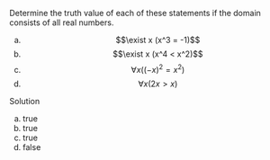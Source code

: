 Determine the truth value of each of these statements if the domain consists of all real numbers.

1. $$\exist x (x^3 = -1)$$
1. $$\exist x (x^4 < x^2)$$
1. $$\forall x ((-x)^2 = x^2)$$
1. $$\forall x (2x > x)$$

Solution

1. true
1. true
1. true
1. false

<style type="text/css">
    ol { list-style-type: lower-alpha; }
</style>